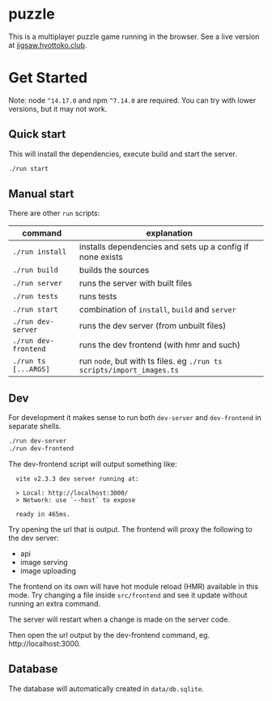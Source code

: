 # puzzle

This is a multiplayer puzzle game running in the browser.
See a live version at [jigsaw.hyottoko.club].

# Get Started

Note: node `^14.17.0` and npm `^7.14.0` are required. You can try with
lower versions, but it may not work.

## Quick start

This will install the dependencies, execute build and start the server.
```sh
./run start
```

## Manual start

There are other `run` scripts:

command              | explanation
---------------------|----------------------------------------
`./run install`      | installs dependencies and sets up a config if none exists
`./run build`        | builds the sources
`./run server`       | runs the server with built files
`./run tests`        | runs tests
`./run start`        | combination of `install`, `build` and `server`
`./run dev-server`   | runs the dev server (from unbuilt files)
`./run dev-frontend` | runs the dev frontend (with hmr and such)
`./run ts [...ARGS]` | run `node`, but with ts files. eg `./run ts scripts/import_images.ts`

## Dev

For development it makes sense to run both `dev-server` and `dev-frontend`
in separate shells.

```sh
./run dev-server
./run dev-frontend
```

The dev-frontend script will output something like:
```
  vite v2.3.3 dev server running at:

  > Local: http://localhost:3000/
  > Network: use `--host` to expose

  ready in 465ms.
```

Try opening the url that is output.
The frontend will proxy the following to the dev server:

- api
- image serving
- image uploading

The frontend on its own will have hot module reload (HMR) available
in this mode. Try changing a file inside `src/frontend` and see it
update without running an extra command.

The server will restart when a change is made on the server code.

Then open the url output by the dev-frontend command, eg. http://localhost:3000.

## Database

The database will automatically created in `data/db.sqlite`.


[jigsaw.hyottoko.club]: https://jigsaw.hyottoko.club
